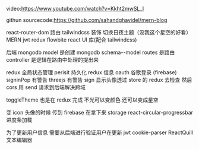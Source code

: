 video:https://www.youtube.com/watch?v=Kkht2mwSL_I

githun sourcecode:https://github.com/sahandghavidel/mern-blog

react-router-dom 路由
tailwindcss 装饰
切换日夜主题（没我这个星空的好看）
MERN
jwt redux
flowbite react UI 库(配合 tailwindcss)

后端 mongodb
model 是创建 mongodb schema--model
routes 是路由
controller 是逻辑在路由中处理的提出来

redux 全局状态管理
perisit 持久化 redux 信息
oauth 谷歌登录 (firebase)
signinPop 有警告
threejs 有警告
sign 显示头像透过 store 的 redux 去检查
然后 cors 用 send 请求到后端解决跨域

toggleTheme 也是在 redux 完成
不光可以变颜色 还可以变成星空

变 icon 头像的时候 传到 firebase 在拿下来 storage
react-circular-progressbar 进度条加载

为了更新用户信息 需要从后端进行验证用户在更新 jwt cookie-parser
ReactQuill 文本编辑器

